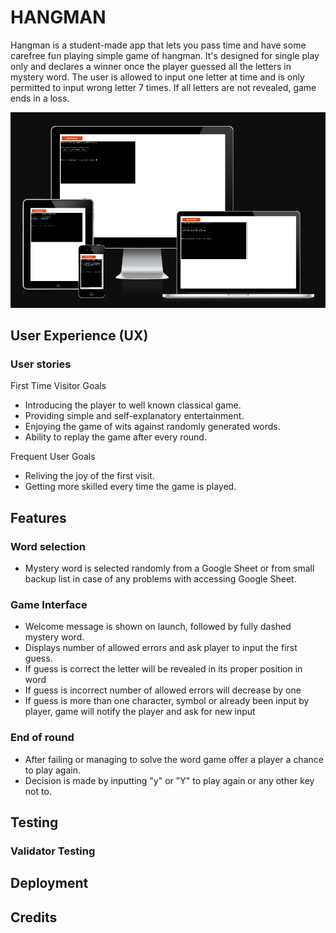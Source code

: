 # HANGMAN

Hangman is a student-made app that lets you pass time and have some carefree fun playing simple game of hangman. 
It's designed for single play only and declares a winner once the player guessed all the letters in mystery word. 
The user is allowed to input one letter at time and is only permitted to input wrong letter 7 times. 
If all letters are not revealed, game ends in a loss. 


![Responsive](assets/images/am_i_responsive.webp)

## User Experience (UX)

### User stories

First Time Visitor Goals

- Introducing the player to well known classical game.
- Providing simple and self-explanatory entertainment.
- Enjoying the game of wits against randomly generated words.
- Ability to replay the game after every round.

Frequent User Goals

- Reliving the joy of the first visit.
- Getting more skilled every time the game is played.

## Features


### Word selection

- Mystery word is selected randomly from a Google Sheet or from small backup list in case of any problems with accessing Google Sheet.


### Game Interface

- Welcome message is shown on launch, followed by fully dashed mystery word.
- Displays number of allowed errors and ask player to input the first guess.
- If guess is correct the letter will be revealed in its proper position in word
- If guess is incorrect number of allowed errors will decrease by one
- If guess is more than one character, symbol or already been input by player,
game will notify the player and ask for new input

### End of round
- After failing or managing to solve the word game offer a player a chance to play again.
- Decision is made by inputting "y" or "Y" to play again or any other key not to. 

## Testing

### Validator Testing

## Deployment

## Credits